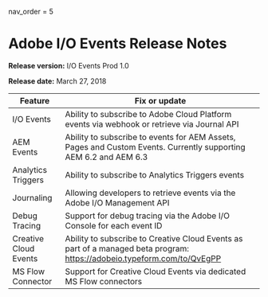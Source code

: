 nav_order = 5

# Adobe I/O Events Release Notes

**Release version:** I/O Events Prod 1.0

**Release date:** March 27, 2018

| Feature | Fix or update |
|---|---|
| I/O Events | Ability to subscribe to Adobe Cloud Platform events via webhook or retrieve via Journal API |
| AEM Events | Ability to subscribe to events for AEM Assets, Pages and Custom Events. Currently supporting AEM 6.2 and AEM 6.3 |
| Analytics Triggers | Ability to subscribe to Analytics Triggers events |
| Journaling | Allowing developers to retrieve events via the Adobe I/O Management API |
| Debug Tracing | Support for debug tracing via the Adobe I/O Console for each event ID |
| Creative Cloud Events | Ability to subscribe to Creative Cloud Events as part of a managed beta program: https://adobeio.typeform.com/to/QvEgPP |
| MS Flow Connector | Support for Creative Cloud Events via dedicated MS Flow connectors |